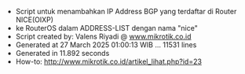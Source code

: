 - Script untuk menambahkan IP Address BGP yang terdaftar di Router NICE(OIXP)
- ke RouterOS dalam ADDRESS-LIST dengan nama "nice"
- Script created by: Valens Riyadi @ www.mikrotik.co.id
- Generated at 27 March 2025 01:00:13 WIB ... 11531 lines
- Generated in 11.892 seconds
- How-to: http://www.mikrotik.co.id/artikel_lihat.php?id=23
